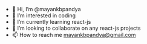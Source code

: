 - 👋 Hi, I’m @mayankbpandya
- 👀 I’m interested in coding
- 🌱 I’m currently learning react-js
- 💞️ I’m looking to collaborate on any react-js projects
- 📫 How to reach me mayankbpandya@gmail.com

<!---
mayankbpandya/mayankbpandya is a ✨ special ✨ repository because its `README.md` (this file) appears on your GitHub profile.
You can click the Preview link to take a look at your changes.
--->

